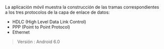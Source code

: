 La aplicación móvil muestra la construcción de las tramas correspondientes a los tres protocolos de la capa de enlace de datos: 
- HDLC (High Level Data Link Control)
- PPP (Point to Point Protocol)
- Ethernet


> Versión : Android 6.0

